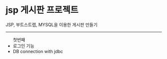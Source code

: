 # jsp 게시판 프로젝트

<p> JSP, 부트스트랩, MYSQL을 이용한 게시판 만들기 </p>
<hr>
<ul> 첫번째
<li>로그인 기능</li> 
<li>DB connection with jdbc</li>
</ul>
